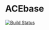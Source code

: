 # ACEbase

[![Build Status](https://github.com/cortner/ACEbase.jl/workflows/CI/badge.svg)](https://github.com/cortner/ACEbase.jl/actions)

